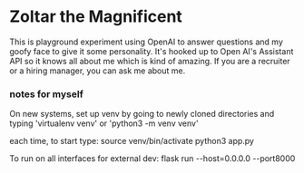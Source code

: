 # Zoltar the Magnificent

This is playground experiment using OpenAI to answer questions and my goofy face to give it some personality. It's hooked up to Open AI's Assistant API so it knows all about me which is kind of amazing. If you are a recruiter or a hiring manager, you can ask me about me.


### notes for myself
On new systems, set up venv by going to newly cloned directories and typing 'virtualenv venv' or 'python3 -m venv venv'

each time, to start type:
source venv/bin/activate
python3 app.py


To run on all interfaces for external dev: flask run --host=0.0.0.0 --port8000
